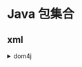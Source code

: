# Java 包集合

## xml

<details>
<summary>dom4j</summary>

+ `dom4j-1.6.1.jar`
+ `jaxen-1.1-beta-6.jar`
</details>

